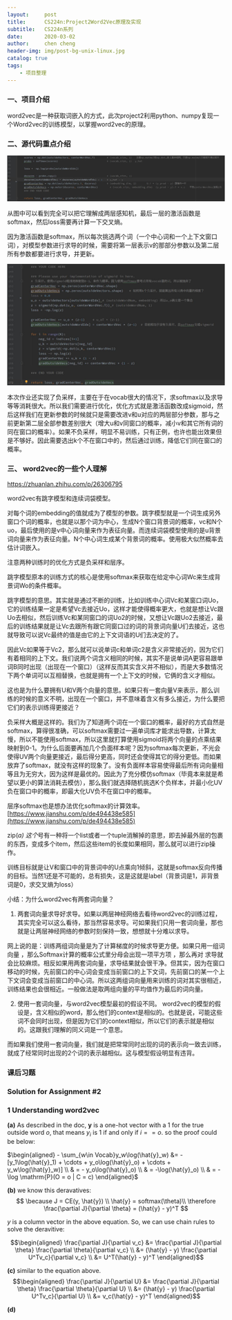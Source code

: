 ```yaml
---
layout:     post
title:      CS224n:Project2Word2Vec原理及实现
subtitle:   CS224n系列
date:       2020-03-02
author:     chen cheng
header-img: img/post-bg-unix-linux.jpg
catalog: true
tags:
    - 项目整理
---
```


### 一、项目介绍
word2vec是一种获取词嵌入的方式，此次project2利用python、numpy复现一个Word2vec的训练模型，以掌握word2vec的原理。


### 二、源代码重点介绍

![a2_softmax.jpg](/img/2020-03-02/a2_softmax.jpg)

从图中可以看到完全可以把它理解成两层感知机，最后一层的激活函数是softmax，然后loss需要再计算一下交叉熵。

因为激活函数是softmax，所以每次挑选两个词（一个中心词和一个上下文窗口词），对模型参数进行求导的时候，需要将第一层表示v的那部分参数以及第二层所有参数都要进行求导，并更新。

![a2_sigmoid_neg.jpg](/img/2020-03-02/a2_sigmoid_neg.jpg)

本次作业还实现了负采样，主要在于在vocab很大的情况下，求softmax以及求导等等消耗很大。所以我们需要进行优化，优化方式就是激活函数改成sigmoid，然后这样我们在更新参数的时候就只是需要改进v和u对应的两层部分参数，那与之前更新第二层全部参数差别很大（增大u和v同窗口的概率，减小v和其它所有词的同在窗口的概率）。如果不负采样，明显不易训练，只有正例，也许也能出效果但是不够好。因此需要选出k个不在窗口中的，然后通过训练，降低它们同在窗口的概率。

### 三、 word2vec的一些个人理解

https://zhuanlan.zhihu.com/p/26306795

word2vec有跳字模型和连续词袋模型。

对每个词的embedding的值就成为了模型的参数。跳字模型就是一个词生成另外窗口个词的概率，也就是以那个词为中心，生成N个窗口背景词的概率，vc和N个uo，最后使用的是v中心词向量来作为表征向量。而连续词袋模型使用的是u背景词向量来作为表征向量。N个中心词生成某个背景词的概率。使用极大似然概率去估计词嵌入。

注意两种训练时的优化方式是负采样和层序。

跳字模型原本的训练方式的核心是使用softmax来获取在给定中心词Wc来生成背景词Wo的条件概率。

跳字模型的意思。其实就是通过不断的训练，比如训练中心词Vc和某窗口词Uo，它的训练结果一定是希望Vc去接近Uo，这样才能使得概率更大，也就是想让Vc跟Uo去相似，然后训练Vc和某同窗口的词Uo2的时候，又想让Vc跟Uo2去接近，最后的训练结果就是让Vc去跟所有跟它同窗口过的词的背景词向量U们去接近，这也就导致可以说Vc最终的值是由它的上下文词语的U们去决定的了。

因此Vc如果等于Vc2，那么就可以说单词c和单词c2是含义非常接近的，因为它们有着相同的上下文。我们说两个词含义相同的时候，其实不是说单词A更容易跟单词B同时出现（出现在一个窗口）（这样反而其实含义并不相似），而是大多数情况下两个单词可以互相替换，也就是拥有一个上下文的时候，它俩的含义才相似。

这也是为什么要拥有U和V两个向量的意思。如果只有一套向量V来表示，那么训练的时候的意义不明，出现在一个窗口，并不意味着含义有多么接近，为什么要把它们的表示训练得更接近？

负采样大概是这样的。我们为了知道两个词在一个窗口的概率，最好的方式自然是softmax，算得很准确，可以softmax需要过一遍单词库才能求出导数，计算太慢，所以不能使用softmax，所以这里就打算使用sigmoid将两个向量的点乘结果映射到0-1。为什么后面要再加几个负面样本呢？因为softmax每次更新，不光会使得UV两个向量更接近，最后得分更高，同时还会使得其它的得分更低。而如果放弃了softmax，就没有这样的现象了。没有负面样本容易使得最后所有词向量相等且为无穷大，因为这样是最优的。因此为了充分模仿softmax（毕竟本来就是希望以更小的算法消耗去模仿），那么我们就选择随机挑选K个负样本，并最小化UV负在窗口中的概率，即最大化UV负不在窗口中的概率。

层序softmax也是想办法优化softmax的计算效率。
[https://www.jianshu.com/p/de494438e585](https://www.jianshu.com/p/de494438e585)

zip(*a) 这个*号有一种将一个list或者一个tuple消解掉的意思，即去掉最外层的包裹的东西，变成多个item，然后这些item的长度如果相同，那么就可以进行zip操作。

训练目标就是让V和窗口中的背景词中的U点乘向1倾斜，这就是softmax反向传播的目标。当然1还是不可能的，总有损失，这是这就是label（背景词是1，非背景词是0，求交叉熵为loss）

小结：为什么word2vec有两套词向量？
1. 两套词向量求导好求导。如果以两层神经网络去看待word2vec的训练过程，其实完全可以这么看待，那当然容易求导。可如果我们只用一套词向量，那也就是让两层神经网络的参数时刻保持一致，想想就十分难以求导。

网上说的是：训练两组词向量是为了计算梯度的时候求导更方便。如果只用一组词向量 ，那么Softmax计算的概率公式里分母会出现一项平方项 ，那么再对 求导就会比较麻烦。相反如果用两套词向量，求导结果就会很干净。但其实，因为在窗口移动的时候，先前窗口的中心词会变成当前窗口的上下文词，先前窗口的某一个上下文词会变成当前窗口的中心词。所以这两组词向量用来训练的词对其实很相近，训练结果也会很相近。一般做法是取两组向量的平均值作为最后的词向量。

2. 使用一套词向量，与word2vec模型最初的假设不同。
word2vec的模型的假设是，含义相似的word，那么他们的context是相似的。也就是说，可能这些词不会同时出现，但是因为它们的context相似，所以它们的表示就是相似的。这跟我们理解的同义词是一个意思。

而如果我们使用一套词向量，我们就是把常常同时出现的词的表示向一致去训练，就成了经常同时出现的2个词的表示越相似。这与模型假设明显有违背。

### 课后习题
### Solution for Assignment #2

### 1 Understanding word2vec

 **(a)**  As described in the doc, $\boldsymbol{y}$ is a one-hot vector with a 1 for the true outside word $o$, that means $y_i$ is 1 if and only if $i == o$. so the proof could be below:
<!-- $ - \sum_{w\in Vocab}y_w\log(\hat{y}_o) = $ -->

$\begin{aligned}
    - \sum_{w\in Vocab}y_w\log(\hat{y}_w) &= - [y_1\log(\hat{y}_1) + \cdots + y_o\log(\hat{y}_o) + \cdots + y_w\log(\hat{y}_w)] \\
    & = - y_o\log(\hat{y}_o) \\
    & = -\log(\hat{y}_o) \\
    & = -\log \mathrm{P}(O = o | C = c)
\end{aligned}$

**(b)** we know this deravatives:
$$
\because J = CE(y, \hat{y}) \\
\hat{y} = softmax(\theta)\\
\therefore \frac{\partial J}{\partial \theta} = (\hat{y} - y)^T
$$

$y$ is a column vector in the above equation. So, we can use chain rules to solve the deravitive:

$$\begin{aligned}
\frac{\partial J}{\partial v_c} &= \frac{\partial J}{\partial \theta} \frac{\partial \theta}{\partial v_c} \\
&= (\hat{y} - y) \frac{\partial U^Tv_c}{\partial v_c} \\
&= U^T(\hat{y} - y)^T
\end{aligned}$$

**(c)**
similar to the equation above.
$$\begin{aligned}
\frac{\partial J}{\partial U} &= \frac{\partial J}{\partial \theta} \frac{\partial \theta}{\partial U} \\
&= (\hat{y} - y) \frac{\partial U^Tv_c}{\partial U} \\
&= v_c(\hat{y} - y)^T
\end{aligned}$$

**(d)**